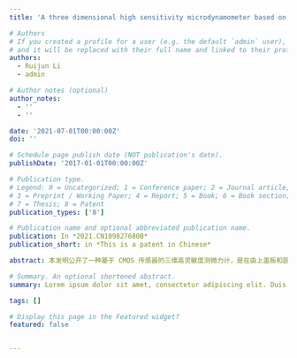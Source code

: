 ```yaml
---
title: 'A three dimensional high sensitivity microdynamometer based on CMOS sensor'

# Authors
# If you created a profile for a user (e.g. the default `admin` user), write the username (folder name) here
# and it will be replaced with their full name and linked to their profile.
authors:
  - Ruijun Li
  - admin

# Author notes (optional)
author_notes:
  - ''
  - ''

date: '2021-07-01T00:00:00Z'
doi: ''

# Schedule page publish date (NOT publication's date).
publishDate: '2017-01-01T00:00:00Z'

# Publication type.
# Legend: 0 = Uncategorized; 1 = Conference paper; 2 = Journal article;
# 3 = Preprint / Working Paper; 4 = Report; 5 = Book; 6 = Book section;
# 7 = Thesis; 8 = Patent
publication_types: ['8']

# Publication name and optional abbreviated publication name.
publication: In *2021.CN109827680B*
publication_short: in *This is a patent in Chinese*

abstract: 本发明公开了一种基于 CMOS 传感器的三维高灵敏度测微力计，是在由上盖板和圆筒体形成的圆筒形内腔中设置测力单元和感测单元；测力单元为一片铍铜簧片，其具有外固定环和通过弹性梁相连的中心盘面，铍铜簧片利用外固定环支撑在上盖板上，在中心盘面的上表面测力探头，在中心盘面的下表面设置第一平面反射镜，第一平面反射镜的反射面水平向下；感测单元是在圆筒形内腔中设置激光器、第二平面反射镜、聚焦透镜和 CMOS传感器；激光器的出射光依次经由第二平面反射镜和第一平面反射镜反射 后入射到聚焦透镜，聚焦后的出射光入射至 CMOS 传感器的感光面， 以 CMOS 传感器的输出信号为测微力计的输出检测信号。 本发明 灵敏度高、量程可调、测量分辨率高、精度高。

# Summary. An optional shortened abstract.
summary: Lorem ipsum dolor sit amet, consectetur adipiscing elit. Duis posuere tellus ac convallis placerat. Proin tincidunt magna sed ex sollicitudin condimentum.

tags: []

# Display this page in the Featured widget?
featured: false


---
```


